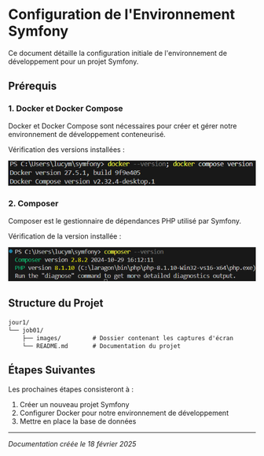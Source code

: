 # Configuration de l'Environnement Symfony

Ce document détaille la configuration initiale de l'environnement de développement pour un projet Symfony.

## Prérequis

### 1. Docker et Docker Compose

Docker et Docker Compose sont nécessaires pour créer et gérer notre environnement de développement conteneurisé.

Vérification des versions installées :

![Docker Versions](./images/1.docker_version.png)

### 2. Composer

Composer est le gestionnaire de dépendances PHP utilisé par Symfony.

Vérification de la version installée :

![Composer Version](./images/2.composer_version.png)

## Structure du Projet

```
jour1/
└── job01/
    ├── images/         # Dossier contenant les captures d'écran
    └── README.md       # Documentation du projet
```

## Étapes Suivantes

Les prochaines étapes consisteront à :
1. Créer un nouveau projet Symfony
2. Configurer Docker pour notre environnement de développement
3. Mettre en place la base de données

---
*Documentation créée le 18 février 2025*

